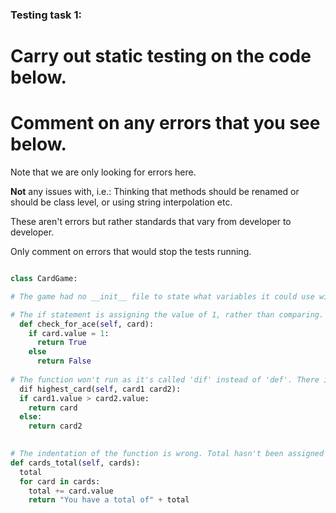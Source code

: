 ### Testing task 1:

# Carry out static testing on the code below.
# Comment on any errors that you see below.

Note that we are only looking for errors here.

**Not** any issues with, i.e.: 
Thinking that methods should be renamed or should be class level, or using string interpolation etc. 

These aren't errors but rather standards that vary from developer to developer. 

Only comment on errors that would stop the tests running.

```python

class CardGame:

# The game had no __init__ file to state what variables it could use within the functions

# The if statement is assigning the value of 1, rather than comparing. The else statment is missing a colon, and is not required.
  def check_for_ace(self, card):
    if card.value = 1:
      return True
    else
      return False
   
# The function won't run as it's called 'dif' instead of 'def'. There is no comma next to 'card1'. There is a indentation issue with if statement. The varible 'card' has no assignment so won't return a value.
  dif highest_card(self, card1 card2):
  if card1.value > card2.value:
    return card
  else:
    return card2
  

# The indentation of the function is wrong. Total hasn't been assigned a value so when adding the card value there will be nothing to return an error as total is used before assignment. Total needs to be assigned to string before you can concatenate them.
def cards_total(self, cards):
  total
  for card in cards:
    total += card.value
    return "You have a total of" + total
  
```
